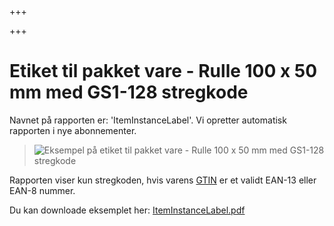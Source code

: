 +++

+++
# Etiket til pakket vare - Rulle 100 x 50 mm med GS1-128 stregkode

Navnet på rapporten er: 'ItemInstanceLabel'. Vi opretter automatisk rapporten i nye abonnementer.

> ![Eksempel på etiket til pakket vare - Rulle 100 x 50 mm med GS1-128 stregkode](https://thetis-ims-reports.s3.eu-west-1.amazonaws.com/examples/ItemInstanceLabel-1.png)

Rapporten viser kun stregkoden, hvis varens [GTIN](https://data.thetis-ims.com/da/docs/GlobalTradeItem#globalTradeItemNumber "GTIN") er et validt EAN-13 eller EAN-8 nummer.

Du kan downloade eksemplet her: [ItemInstanceLabel.pdf](https://thetis-ims-reports.s3.eu-west-1.amazonaws.com/examples/ItemInstanceLabel.pdf "ItemInstanceLabel.pdf")